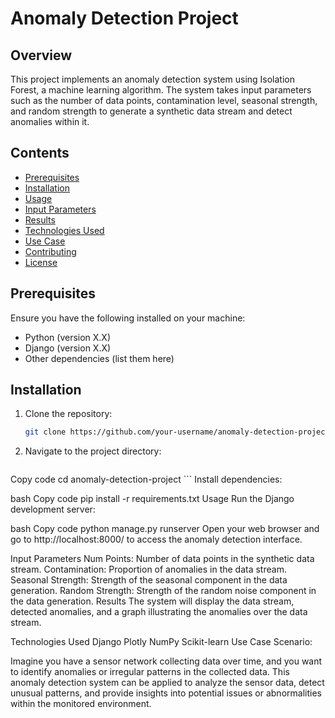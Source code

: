 # Anomaly Detection Project

## Overview

This project implements an anomaly detection system using Isolation Forest, a machine learning algorithm. The system takes input parameters such as the number of data points, contamination level, seasonal strength, and random strength to generate a synthetic data stream and detect anomalies within it.

## Contents

- [Prerequisites](#prerequisites)
- [Installation](#installation)
- [Usage](#usage)
- [Input Parameters](#input-parameters)
- [Results](#results)
- [Technologies Used](#technologies-used)
- [Use Case](#use-case)
- [Contributing](#contributing)
- [License](#license)

## Prerequisites

Ensure you have the following installed on your machine:

- Python (version X.X)
- Django (version X.X)
- Other dependencies (list them here)

## Installation

1. Clone the repository:

   ```bash
   git clone https://github.com/your-username/anomaly-detection-project.git ```
2. Navigate to the project directory:

   ```bash
Copy code
cd anomaly-detection-project ```
Install dependencies:

bash
Copy code
pip install -r requirements.txt
Usage
Run the Django development server:

bash
Copy code
python manage.py runserver
Open your web browser and go to http://localhost:8000/ to access the anomaly detection interface.

Input Parameters
Num Points: Number of data points in the synthetic data stream.
Contamination: Proportion of anomalies in the data stream.
Seasonal Strength: Strength of the seasonal component in the data generation.
Random Strength: Strength of the random noise component in the data generation.
Results
The system will display the data stream, detected anomalies, and a graph illustrating the anomalies over the data stream.

Technologies Used
Django
Plotly
NumPy
Scikit-learn
Use Case
Scenario:

Imagine you have a sensor network collecting data over time, and you want to identify anomalies or irregular patterns in the collected data. This anomaly detection system can be applied to analyze the sensor data, detect unusual patterns, and provide insights into potential issues or abnormalities within the monitored environment.
